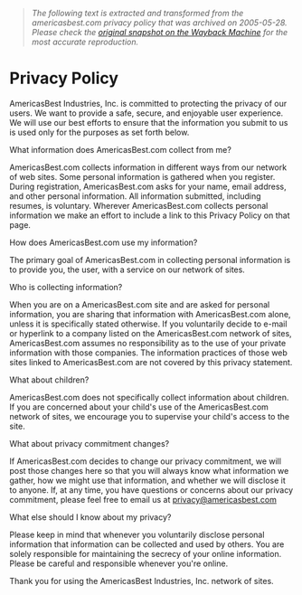 > *The following text is extracted and transformed from the americasbest.com privacy policy that was archived on 2005-05-28. Please check the [original snapshot on the Wayback Machine](https://web.archive.org/web/20050528130926id_/http%3A//www.americasbest.com/privacy_policy.htm) for the most accurate reproduction.*

# Privacy Policy

AmericasBest Industries, Inc. is committed to protecting the privacy of our users. We want to provide a safe, secure, and enjoyable user experience. We will use our best efforts to ensure that the information you submit to us is used only for the purposes as set forth below.

What information does AmericasBest.com collect from me?

AmericasBest.com collects information in different ways from our network of web sites. Some personal information is gathered when you register. During registration, AmericasBest.com asks for your name, email address, and other personal information. All information submitted, including resumes, is voluntary. Wherever AmericasBest.com collects personal information we make an effort to include a link to this Privacy Policy on that page. 

How does AmericasBest.com use my information? 

The primary goal of AmericasBest.com in collecting personal information is to provide you, the user, with a service on our network of sites. 

Who is collecting information? 

When you are on a AmericasBest.com site and are asked for personal information, you are sharing that information with AmericasBest.com alone, unless it is specifically stated otherwise. If you voluntarily decide to e-mail or hyperlink to a company listed on the AmericasBest.com network of sites, AmericasBest.com assumes no responsibility as to the use of your private information with those companies. The information practices of those web sites linked to AmericasBest.com are not covered by this privacy statement. 

What about children?

AmericasBest.com does not specifically collect information about children. If you are concerned about your child's use of the AmericasBest.com network of sites, we encourage you to supervise your child's access to the site. 

What about privacy commitment changes?

If AmericasBest.com decides to change our privacy commitment, we will post those changes here so that you will always know what information we gather, how we might use that information, and whether we will disclose it to anyone. If, at any time, you have questions or concerns about our privacy commitment, please feel free to email us at [privacy@americasbest.com](mailto:privacy@americasbest.com)

What else should I know about my privacy? 

Please keep in mind that whenever you voluntarily disclose personal information that information can be collected and used by others. You are solely responsible for maintaining the secrecy of your online information. Please be careful and responsible whenever you're online. 

Thank you for using the AmericasBest Industries, Inc. network of sites.
